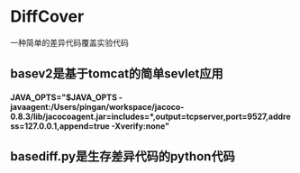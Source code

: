 # DiffCover
一种简单的差异代码覆盖实验代码

## basev2是基于tomcat的简单sevlet应用
#### JAVA_OPTS="$JAVA_OPTS -javaagent:/Users/pingan/workspace/jacoco-0.8.3/lib/jacocoagent.jar=includes=*,output=tcpserver,port=9527,address=127.0.0.1,append=true -Xverify:none"


## basediff.py是生存差异代码的python代码


